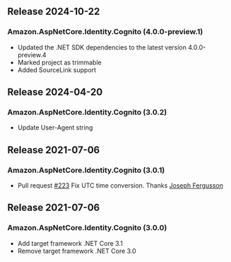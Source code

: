 ## Release 2024-10-22

### Amazon.AspNetCore.Identity.Cognito (4.0.0-preview.1)
* Updated the .NET SDK dependencies to the latest version 4.0.0-preview.4
* Marked project as trimmable
* Added SourceLink support

## Release 2024-04-20

### Amazon.AspNetCore.Identity.Cognito (3.0.2)
* Update User-Agent string

## Release 2021-07-06

### Amazon.AspNetCore.Identity.Cognito (3.0.1)
* Pull request [#223](https://github.com/aws/aws-aspnet-cognito-identity-provider/pull/223) Fix UTC time conversion. Thanks [Joseph Fergusson](https://github.com/PhonicCanine)

## Release 2021-07-06

### Amazon.AspNetCore.Identity.Cognito (3.0.0)
* Add target framework .NET Core 3.1
* Remove target framework .NET Core 3.0